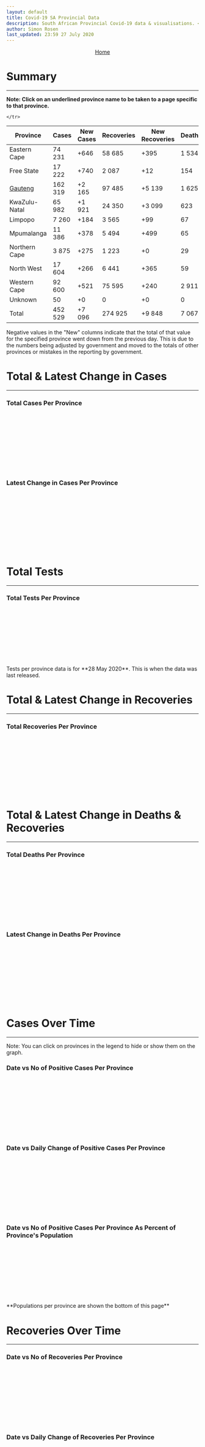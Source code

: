 ```yaml
---
layout: default
title: Covid-19 SA Provincial Data
description: South African Provincial Covid-19 data & visualisations. <br>Contains data for confirmed cases, tests, recoveries and deaths by province.
author: Simon Rosen
last_updated: 23:59 27 July 2020
---
```


<center><a href="/" class="btn alt_btn_col">Home</a></center>

# Summary
___

**Note: Click on an underlined province name to be taken to a page specific to that province.**

<table>
<thead>
	<tr class="header">
		<th>Province</th>
		<th>Cases</th>
		<th>New Cases</th>
		<th>Recoveries</th>
		<th>New Recoveries</th>
		<th>Deaths</th>
		<th>New Deaths</th>

	</tr>
</thead>
<tbody>
	<tr>
		<td class="index" markdown="span">Eastern Cape</td>
		<td  markdown="span">74 231</td>
		<td  markdown="span">+646</td>
		<td  markdown="span">58 685</td>
		<td  markdown="span">+395</td>
		<td  markdown="span">1 534</td>
		<td  markdown="span">+77</td>
	</tr>
	<tr>
		<td class="index" markdown="span">Free State</td>
		<td  markdown="span">17 222</td>
		<td  markdown="span">+740</td>
		<td  markdown="span">2 087</td>
		<td  markdown="span">+12</td>
		<td  markdown="span">154</td>
		<td  markdown="span">+91</td>
	</tr>
	<tr>
		<td class="index" markdown="span"><a href = "gauteng" >Gauteng</a></td>
		<td  markdown="span">162 319</td>
		<td  markdown="span">+2 165</td>
		<td  markdown="span">97 485</td>
		<td  markdown="span">+5 139</td>
		<td  markdown="span">1 625</td>
		<td  markdown="span">+61</td>
	</tr>
	<tr>
		<td class="index" markdown="span">KwaZulu-Natal</td>
		<td  markdown="span">65 982</td>
		<td  markdown="span">+1 921</td>
		<td  markdown="span">24 350</td>
		<td  markdown="span">+3 099</td>
		<td  markdown="span">623</td>
		<td  markdown="span">+9</td>
	</tr>
	<tr>
		<td class="index" markdown="span">Limpopo</td>
		<td  markdown="span">7 260</td>
		<td  markdown="span">+184</td>
		<td  markdown="span">3 565</td>
		<td  markdown="span">+99</td>
		<td  markdown="span">67</td>
		<td  markdown="span">+0</td>
	</tr>
	<tr>
		<td class="index" markdown="span">Mpumalanga</td>
		<td  markdown="span">11 386</td>
		<td  markdown="span">+378</td>
		<td  markdown="span">5 494</td>
		<td  markdown="span">+499</td>
		<td  markdown="span">65</td>
		<td  markdown="span">+13</td>
	</tr>
	<tr>
		<td class="index" markdown="span">Northern Cape</td>
		<td  markdown="span">3 875</td>
		<td  markdown="span">+275</td>
		<td  markdown="span">1 223</td>
		<td  markdown="span">+0</td>
		<td  markdown="span">29</td>
		<td  markdown="span">+0</td>
	</tr>
	<tr>
		<td class="index" markdown="span">North West</td>
		<td  markdown="span">17 604</td>
		<td  markdown="span">+266</td>
		<td  markdown="span">6 441</td>
		<td  markdown="span">+365</td>
		<td  markdown="span">59</td>
		<td  markdown="span">+11</td>
	</tr>
	<tr>
		<td class="index" markdown="span">Western Cape</td>
		<td  markdown="span">92 600</td>
		<td  markdown="span">+521</td>
		<td  markdown="span">75 595</td>
		<td  markdown="span">+240</td>
		<td  markdown="span">2 911</td>
		<td  markdown="span">+36</td>
	</tr>
	<tr>
		<td class="index" markdown="span">Unknown</td>
		<td  markdown="span">50</td>
		<td  markdown="span">+0</td>
		<td  markdown="span">0</td>
		<td  markdown="span">+0</td>
		<td  markdown="span">0</td>
		<td  markdown="span">+0</td>
	</tr>
	<tr>
		<td class="index total" markdown="span">Total</td>
		<td class="total" markdown="span">452 529</td>
		<td class="total" markdown="span">+7 096</td>
		<td class="total" markdown="span">274 925</td>
		<td class="total" markdown="span">+9 848</td>
		<td class="total" markdown="span">7 067</td>
		<td class="total" markdown="span">+298</td>
	</tr>
</tbody>
</table>
Negative values in the "New" columns indicate that the total of that value for the specified province went down from the previous
day. This is due to the numbers being adjusted by government and moved to the totals of other provinces or mistakes in the reporting by government.

# Total & Latest Change in Cases

___

### Total Cases Per Province
<div class="iframeDiv" align="center">
    <iframe class="lazy pieChart" data-src="tot_cases_per_province.html" scrolling="no" frameborder="0"></iframe>
</div>

### Latest Change in Cases Per Province
<div class="iframeDiv" align="center">
    <iframe class="lazy pieChart" data-src="latest_change_cases_per_province.html" scrolling="no" frameborder="0"></iframe>
</div>

# Total Tests
___

### Total Tests Per Province
<div class="iframeDiv" align="center">
    <iframe class="lazy pieChart" data-src="tot_tests_per_province.html" scrolling="no" frameborder="0"></iframe>
</div>
Tests per province data is for **28 May 2020**. This is when the data was last released.

# Total & Latest Change in Recoveries

___

### Total Recoveries Per Province
<div class="iframeDiv" align="center">
    <iframe class="lazy pieChart" data-src="tot_recovered_per_province.html" scrolling="no" frameborder="0"></iframe>
</div>
<!--
### Latest Change in Recoveries Per Province
<div class="iframeDiv" align="center">
    <iframe class="lazy pieChart" data-src="tot_recovered_per_province.html" scrolling="no" frameborder="0"></iframe>
</div>
-->

# Total & Latest Change in Deaths & Recoveries
___

### Total Deaths Per Province
<div class="iframeDiv" align="center">
    <iframe class="lazy pieChart" data-src="tot_deaths_per_province.html" scrolling="no" frameborder="0"></iframe>
</div>

### Latest Change in Deaths Per Province
<div class="iframeDiv" align="center">
    <iframe class="lazy pieChart" data-src="latest_change_deaths_per_province.html" scrolling="no" frameborder="0"></iframe>
</div>

# Cases Over Time
___
Note: You can click on provinces in the legend to hide or show them on the graph.
### Date vs No of Positive Cases Per Province
<div class="iframeDiv" align="center">
    <iframe class="lazy" data-src="date_vs_cases_per_province.html" scrolling="no" frameborder="0"></iframe>
</div>

### Date vs Daily Change of Positive Cases Per Province
<div class="iframeDiv" align="center">
    <iframe class="lazy" data-src="date_vs_daily_cases_per_province.html" scrolling="no" frameborder="0"></iframe>
</div>

### Date vs No of Positive Cases Per Province As Percent of Province's Population
<div class="iframeDiv" align="center">
    <iframe class="lazy" data-src="date_vs_cases_perc_pop_per_province.html" scrolling="no" frameborder="0"></iframe>
</div>
**Populations per province are shown the bottom of this page**

# Recoveries Over Time
___
### Date vs No of Recoveries Per Province
<div class="iframeDiv" align="center">
    <iframe class="lazy" data-src="date_vs_recoveries_per_province.html" scrolling="no" frameborder="0"></iframe>
</div>

### Date vs Daily Change of Recoveries Per Province
<div class="iframeDiv" align="center">
    <iframe class="lazy" data-src="date_vs_daily_recoveries_per_province.html" scrolling="no" frameborder="0"></iframe>
</div>

### Date vs No of Recoveries Per Province As Percent of Province's Population
<div class="iframeDiv" align="center">
    <iframe class="lazy" data-src="date_vs_recoveries_perc_pop_per_province.html" scrolling="no" frameborder="0"></iframe>
</div>
**Populations per province are shown at the bottom of this page**

# Deaths Over Time
___
### Date vs No of Deaths Per Province
<div class="iframeDiv" align="center">
    <iframe class="lazy" data-src="date_vs_deaths_per_province.html" scrolling="no" frameborder="0"></iframe>
</div>

### Date vs Daily Change of Deaths Per Province
<div class="iframeDiv" align="center">
    <iframe class="lazy" data-src="date_vs_daily_deaths_per_province.html" scrolling="no" frameborder="0"></iframe>
</div>

### Date vs No of Deaths Per Province As Percent of Province's Population
<div class="iframeDiv" align="center">
    <iframe class="lazy" data-src="date_vs_deaths_perc_pop_per_province.html" scrolling="no" frameborder="0"></iframe>
</div>

## Population Per Province

___

<table>
<thead>
	<tr class="header">
		<th>Province</th>
		<th>Population</th>

	</tr>
</thead>
<tbody>
	<tr>
		<td class="index" markdown="span">Eastern Cape</td>
		<td  markdown="span">6 712 276</td>
	</tr>
	<tr>
		<td class="index" markdown="span">Free State</td>
		<td  markdown="span">2 887 465</td>
	</tr>
	<tr>
		<td class="index" markdown="span">Gauteng</td>
		<td  markdown="span">15 176 115</td>
	</tr>
	<tr>
		<td class="index" markdown="span">KwaZulu-Natal</td>
		<td  markdown="span">11 289 086</td>
	</tr>
	<tr>
		<td class="index" markdown="span">Limpopo</td>
		<td  markdown="span">5 982 584</td>
	</tr>
	<tr>
		<td class="index" markdown="span">Mpumalanga</td>
		<td  markdown="span">4 592 187</td>
	</tr>
	<tr>
		<td class="index" markdown="span">North West</td>
		<td  markdown="span">4 072 160</td>
	</tr>
	<tr>
		<td class="index" markdown="span">Northern Cape</td>
		<td  markdown="span">1 263 875</td>
	</tr>
	<tr>
		<td class="index" markdown="span">Western Cape</td>
		<td  markdown="span">6 844 272</td>
	</tr>
</tbody>
</table>

{% include_relative _includes/footer.md %}

